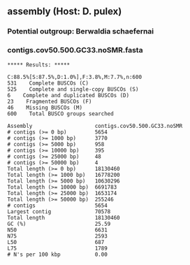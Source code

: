 ## assembly (Host: D. pulex)

### Potential outgroup: Berwaldia schaefernai

### contigs.cov50.500.GC33.noSMR.fasta

    ***** Results: *****

    C:88.5%[S:87.5%,D:1.0%],F:3.8%,M:7.7%,n:600       
    531    Complete BUSCOs (C)               
    525    Complete and single-copy BUSCOs (S)       
    6    Complete and duplicated BUSCOs (D)       
    23    Fragmented BUSCOs (F)               
    46    Missing BUSCOs (M)               
    600    Total BUSCO groups searched 

    Assembly                    contigs.cov50.500.GC33.noSMR
    # contigs (>= 0 bp)         5654                        
    # contigs (>= 1000 bp)      3770                        
    # contigs (>= 5000 bp)      958                         
    # contigs (>= 10000 bp)     395                         
    # contigs (>= 25000 bp)     48                          
    # contigs (>= 50000 bp)     4                           
    Total length (>= 0 bp)      18130460                    
    Total length (>= 1000 bp)   16778200                    
    Total length (>= 5000 bp)   10630296                    
    Total length (>= 10000 bp)  6691783                     
    Total length (>= 25000 bp)  1653174                     
    Total length (>= 50000 bp)  255246                      
    # contigs                   5654                        
    Largest contig              70578                       
    Total length                18130460                    
    GC (%)                      25.59                       
    N50                         6631                        
    N75                         2593                        
    L50                         687                         
    L75                         1789                        
    # N's per 100 kbp           0.00 
